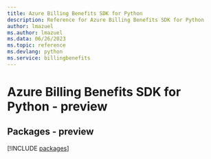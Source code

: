 ```yaml
---
title: Azure Billing Benefits SDK for Python
description: Reference for Azure Billing Benefits SDK for Python
author: lmazuel
ms.author: lmazuel
ms.data: 06/26/2023
ms.topic: reference
ms.devlang: python
ms.service: billingbenefits
---
```

# Azure Billing Benefits SDK for Python - preview
## Packages - preview
[!INCLUDE [packages](billing-benefits-index.md)]